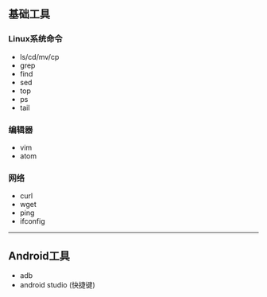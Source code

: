 
## 基础工具
### Linux系统命令
- ls/cd/mv/cp
- grep
- find
- sed
- top
- ps
- tail
### 编辑器
- vim
- atom
### 网络
- curl
- wget
- ping 
- ifconfig

--------------- 
## Android工具
- adb
- android studio (快捷键) 

